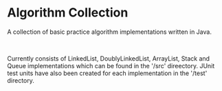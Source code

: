 # Algorithm Collection
A collection of basic practice algorithm implementations written in Java.

<br>

Currently consists of LinkedList, DoublyLinkedList, ArrayList, Stack and Queue implementations which can be found in the '/src' direectory.
JUnit test units have also been created for each implementation in the '/test' directory.